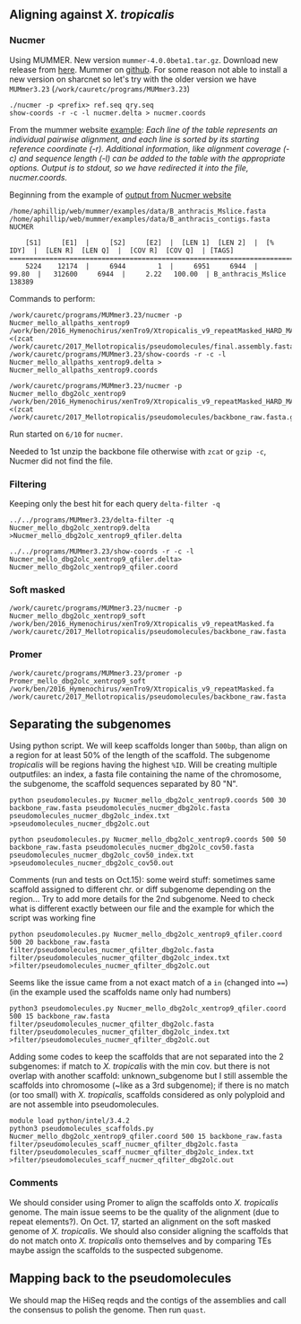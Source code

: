 ## Aligning against *X. tropicalis*

### Nucmer
Using MUMMER. New version `mummer-4.0.0beta1.tar.gz`. Download new release from [here](https://github.com/mummer4/mummer/releases). Mummer on [github](https://github.com/mummer4/mummer). For some reason not able to install a new version on sharcnet so let's try with the older version we have `MUMmer3.23` (`/work/cauretc/programs/MUMmer3.23`)

```
./nucmer -p <prefix> ref.seq qry.seq
show-coords -r -c -l nucmer.delta > nucmer.coords
```
From the mummer website [example](http://mummer.sourceforge.net/examples/): *Each line of the table represents an individual pairwise alignment, and each line is sorted by its starting reference coordinate (-r). Additional information, like alignment coverage (-c) and sequence length (-l) can be added to the table with the appropriate options. Output is to stdout, so we have redirected it into the file, nucmer.coords.*

Beginning from the example of [output from Nucmer website](http://mummer.sourceforge.net/examples/data/nucmer.coords)
```
/home/aphillip/web/mummer/examples/data/B_anthracis_Mslice.fasta /home/aphillip/web/mummer/examples/data/B_anthracis_contigs.fasta
NUCMER

    [S1]     [E1]  |     [S2]     [E2]  |  [LEN 1]  [LEN 2]  |  [% IDY]  |  [LEN R]  [LEN Q]  |  [COV R]  [COV Q]  | [TAGS]
===============================================================================================================================
    5224    12174  |     6944        1  |     6951     6944  |    99.80  |   312600     6944  |     2.22   100.00  | B_anthracis_Mslice	138389
```
Commands to perform:
```
/work/cauretc/programs/MUMmer3.23/nucmer -p Nucmer_mello_allpaths_xentrop9 /work/ben/2016_Hymenochirus/xenTro9/Xtropicalis_v9_repeatMasked_HARD_MASK.fa <(zcat /work/cauretc/2017_Mellotropicalis/pseudomolecules/final.assembly.fasta.gz) 
/work/cauretc/programs/MUMmer3.23/show-coords -r -c -l Nucmer_mello_allpaths_xentrop9.delta > Nucmer_mello_allpaths_xentrop9.coords
```
```
/work/cauretc/programs/MUMmer3.23/nucmer -p Nucmer_mello_dbg2olc_xentrop9 /work/ben/2016_Hymenochirus/xenTro9/Xtropicalis_v9_repeatMasked_HARD_MASK.fa <(zcat /work/cauretc/2017_Mellotropicalis/pseudomolecules/backbone_raw.fasta.gz)
```
Run started on `6/10` for `nucmer`.

Needed to 1st unzip the backbone file otherwise with `zcat` or `gzip -c`, Nucmer did not find the file.

### Filtering

Keeping only the best hit for each query `delta-filter -q`
```
../../programs/MUMmer3.23/delta-filter -q Nucmer_mello_dbg2olc_xentrop9.delta >Nucmer_mello_dbg2olc_xentrop9_qfiler.delta

../../programs/MUMmer3.23/show-coords -r -c -l Nucmer_mello_dbg2olc_xentrop9_qfiler.delta> Nucmer_mello_dbg2olc_xentrop9_qfiler.coord

```
### Soft masked
```
/work/cauretc/programs/MUMmer3.23/nucmer -p Nucmer_mello_dbg2olc_xentrop9_soft /work/ben/2016_Hymenochirus/xenTro9/Xtropicalis_v9_repeatMasked.fa /work/cauretc/2017_Mellotropicalis/pseudomolecules/backbone_raw.fasta
```

### Promer
```
/work/cauretc/programs/MUMmer3.23/promer -p Promer_mello_dbg2olc_xentrop9_soft /work/ben/2016_Hymenochirus/xenTro9/Xtropicalis_v9_repeatMasked.fa /work/cauretc/2017_Mellotropicalis/pseudomolecules/backbone_raw.fasta
```
## Separating the subgenomes

Using python script. We will keep scaffolds longer than `500bp`, than align on a region for at least 50% of the length of the scaffold. The subgenome *tropicalis* will be regions having the highest `%ID`. Will be creating multiple outputfiles: an index, a fasta file containing the name of the chromosome, the subgenome, the scaffold sequences separated by 80 "N". 

```
python pseudomolecules.py Nucmer_mello_dbg2olc_xentrop9.coords 500 30 backbone_raw.fasta pseudomolecules_nucmer_dbg2olc.fasta pseudomolecules_nucmer_dbg2olc_index.txt >pseudomolecules_nucmer_dbg2olc.out

python pseudomolecules.py Nucmer_mello_dbg2olc_xentrop9.coords 500 50 backbone_raw.fasta pseudomolecules_nucmer_dbg2olc_cov50.fasta pseudomolecules_nucmer_dbg2olc_cov50_index.txt >pseudomolecules_nucmer_dbg2olc_cov50.out
```
Comments (run and tests on Oct.15): some weird stuff: sometimes same scaffold assigned to different chr. or diff subgenome depending on the region... Try to add more details for the 2nd subgenome. Need to check what is different exactly between our file and the example for which the script was working fine
```
python pseudomolecules.py Nucmer_mello_dbg2olc_xentrop9_qfiler.coord 500 20 backbone_raw.fasta filter/pseudomolecules_nucmer_qfilter_dbg2olc.fasta filter/pseudomolecules_nucmer_qfilter_dbg2olc_index.txt >filter/pseudomolecules_nucmer_qfilter_dbg2olc.out
```
Seems like the issue came from a not exact match of a `in` (changed into `==`)(in the example used the scaffolds name only had numbers)
```
python3 pseudomolecules.py Nucmer_mello_dbg2olc_xentrop9_qfiler.coord 500 15 backbone_raw.fasta filter/pseudomolecules_nucmer_qfilter_dbg2olc.fasta filter/pseudomolecules_nucmer_qfilter_dbg2olc_index.txt >filter/pseudomolecules_nucmer_qfilter_dbg2olc.out
```
Adding some codes to keep the scaffolds that are not separated into the 2 subgenomes: if match to *X. tropicalis* with the min cov. but there is not overlap with another scaffold: unknown_subgenome but I still assemble the scaffolds into chromosome (~like as a 3rd subgenome); if there is no match (or too small) with *X. tropicalis*, scaffolds considered as only polyploid and are not assemble into pseudomolecules.
```
module load python/intel/3.4.2
python3 pseudomolecules_scaffolds.py Nucmer_mello_dbg2olc_xentrop9_qfiler.coord 500 15 backbone_raw.fasta filter/pseudomolecules_scaff_nucmer_qfilter_dbg2olc.fasta filter/pseudomolecules_scaff_nucmer_qfilter_dbg2olc_index.txt >filter/pseudomolecules_scaff_nucmer_qfilter_dbg2olc.out
```

### Comments
We should consider using Promer to align the scaffolds onto *X. tropicalis* genome. The main issue seems to be the quality of the alignment (due to repeat elements?). On Oct. 17, started an alignment on the soft masked genome of *X. tropicalis*. We should also consider aligning the scaffolds that do not match onto *X. tropicalis* onto themselves and by comparing TEs maybe assign the scaffolds to the suspected subgenome.

## Mapping back to the pseudomolecules

We should map the HiSeq reqds and the contigs of the assemblies and call the consensus to polish the genome. Then run `quast`.
